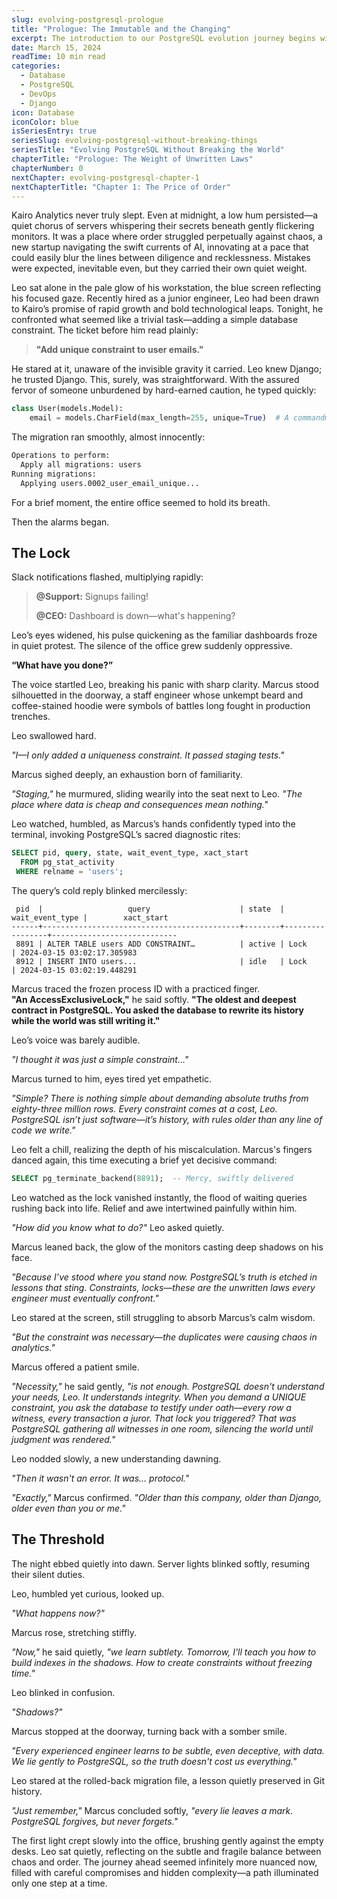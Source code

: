 ```yaml
---
slug: evolving-postgresql-prologue
title: "Prologue: The Immutable and the Changing"
excerpt: The introduction to our PostgreSQL evolution journey begins with a seemingly simple change that reveals the fundamental tension between database integrity and application agility.
date: March 15, 2024
readTime: 10 min read
categories:
  - Database
  - PostgreSQL
  - DevOps
  - Django
icon: Database
iconColor: blue
isSeriesEntry: true
seriesSlug: evolving-postgresql-without-breaking-things
seriesTitle: "Evolving PostgreSQL Without Breaking the World"
chapterTitle: "Prologue: The Weight of Unwritten Laws"
chapterNumber: 0
nextChapter: evolving-postgresql-chapter-1
nextChapterTitle: "Chapter 1: The Price of Order"
---
```


Kairo Analytics never truly slept. Even at midnight, a low hum persisted—a quiet chorus of servers whispering their secrets beneath gently flickering monitors. It was a place where order struggled perpetually against chaos, a new startup navigating the swift currents of AI, innovating at a pace that could easily blur the lines between diligence and recklessness. Mistakes were expected, inevitable even, but they carried their own quiet weight.

Leo sat alone in the pale glow of his workstation, the blue screen reflecting his focused gaze. Recently hired as a junior engineer, Leo had been drawn to Kairo’s promise of rapid growth and bold technological leaps. Tonight, he confronted what seemed like a trivial task—adding a simple database constraint. The ticket before him read plainly:

> **"Add unique constraint to user emails."**

He stared at it, unaware of the invisible gravity it carried. Leo knew Django; he trusted Django. This, surely, was straightforward. With the assured fervor of someone unburdened by hard-earned caution, he typed quickly:

```python
class User(models.Model):  
    email = models.CharField(max_length=255, unique=True)  # A commandment etched in Django  
```

The migration ran smoothly, almost innocently:

```bash
Operations to perform:  
  Apply all migrations: users  
Running migrations:  
  Applying users.0002_user_email_unique...
```

For a brief moment, the entire office seemed to hold its breath.

Then the alarms began.

## The Lock

Slack notifications flashed, multiplying rapidly:

> **@Support:** Signups failing!
> 
> **@CEO:** Dashboard is down—what's happening?

Leo’s eyes widened, his pulse quickening as the familiar dashboards froze in quiet protest. The silence of the office grew suddenly oppressive.

**“What have you done?”**

The voice startled Leo, breaking his panic with sharp clarity. Marcus stood silhouetted in the doorway, a staff engineer whose unkempt beard and coffee-stained hoodie were symbols of battles long fought in production trenches.

Leo swallowed hard. 

*"I—I only added a uniqueness constraint. It passed staging tests."*

Marcus sighed deeply, an exhaustion born of familiarity.  

*"Staging,"* he murmured, sliding wearily into the seat next to Leo. *"The place where data is cheap and consequences mean nothing."*

Leo watched, humbled, as Marcus’s hands confidently typed into the terminal, invoking PostgreSQL’s sacred diagnostic rites:

```sql
SELECT pid, query, state, wait_event_type, xact_start   
  FROM pg_stat_activity   
 WHERE relname = 'users';
```

The query’s cold reply blinked mercilessly:

```
 pid  |                   query                    | state  | wait_event_type |        xact_start          
------+--------------------------------------------+--------+-----------------+----------------------------  
 8891 | ALTER TABLE users ADD CONSTRAINT…          | active | Lock            | 2024-03-15 03:02:17.305983  
 8912 | INSERT INTO users...                       | idle   | Lock            | 2024-03-15 03:02:19.448291  
```

Marcus traced the frozen process ID with a practiced finger.  
**"An AccessExclusiveLock,"** he said softly. **"The oldest and deepest contract in PostgreSQL. You asked the database to rewrite its history while the world was still writing it."**

Leo’s voice was barely audible.  

*"I thought it was just a simple constraint..."*

Marcus turned to him, eyes tired yet empathetic.  

*"Simple? There is nothing simple about demanding absolute truths from eighty-three million rows. Every constraint comes at a cost, Leo. PostgreSQL isn’t just software—it’s history, with rules older than any line of code we write."*

Leo felt a chill, realizing the depth of his miscalculation. Marcus's fingers danced again, this time executing a brief yet decisive command:

```sql
SELECT pg_terminate_backend(8891);  -- Mercy, swiftly delivered
```

Leo watched as the lock vanished instantly, the flood of waiting queries rushing back into life. Relief and awe intertwined painfully within him.

*"How did you know what to do?"* Leo asked quietly.

Marcus leaned back, the glow of the monitors casting deep shadows on his face.  

*"Because I’ve stood where you stand now. PostgreSQL’s truth is etched in lessons that sting. Constraints, locks—these are the unwritten laws every engineer must eventually confront."*

Leo stared at the screen, still struggling to absorb Marcus’s calm wisdom.  

*"But the constraint was necessary—the duplicates were causing chaos in analytics."*

Marcus offered a patient smile.  

*"Necessity,"* he said gently, *"is not enough. PostgreSQL doesn't understand your needs, Leo. It understands integrity. When you demand a UNIQUE constraint, you ask the database to testify under oath—every row a witness, every transaction a juror. That lock you triggered? That was PostgreSQL gathering all witnesses in one room, silencing the world until judgment was rendered."*

Leo nodded slowly, a new understanding dawning.  

*"Then it wasn't an error. It was… protocol."*

*"Exactly,"* Marcus confirmed. *"Older than this company, older than Django, older even than you or me."*

## The Threshold

The night ebbed quietly into dawn. Server lights blinked softly, resuming their silent duties.

Leo, humbled yet curious, looked up.  

*"What happens now?"*

Marcus rose, stretching stiffly.  

*"Now,"* he said quietly, *"we learn subtlety. Tomorrow, I'll teach you how to build indexes in the shadows. How to create constraints without freezing time."*

Leo blinked in confusion.  

*"Shadows?"*

Marcus stopped at the doorway, turning back with a somber smile.  

*"Every experienced engineer learns to be subtle, even deceptive, with data. We lie gently to PostgreSQL, so the truth doesn't cost us everything."*

Leo stared at the rolled-back migration file, a lesson quietly preserved in Git history.

*"Just remember,"* Marcus concluded softly, *"every lie leaves a mark. PostgreSQL forgives, but never forgets."*

The first light crept slowly into the office, brushing gently against the empty desks. Leo sat quietly, reflecting on the subtle and fragile balance between chaos and order. The journey ahead seemed infinitely more nuanced now, filled with careful compromises and hidden complexity—a path illuminated only one step at a time.